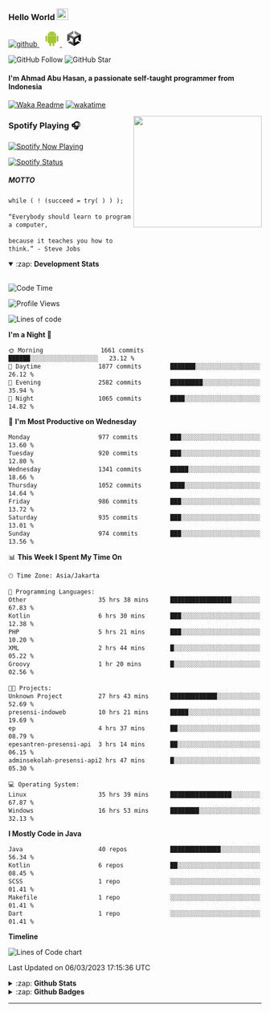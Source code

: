 ### Hello World <img src="https://github.com/eby8zevin/eby8zevin/blob/main/assets/Hi.gif"  width="23" height="23">

<p align="left">
  <a href="https://github.com/eby8zevin" target="_blank">
    <img src="https://github.com/eby8zevin/eby8zevin/blob/main/assets/GitHub.png" alt="github" width="33" height="33"/>
  </a>
  &nbsp;
  <a href="https://github.com/eby8zevin/QRBarcode" target="_blank">
    <img src="https://raw.githubusercontent.com/devicons/devicon/master/icons/android/android-plain.svg" alt="android" width="33" height="33"/>
  </a>
  &nbsp;
  <a href="https://github.com/eby8zevin/unity-ARMarker" target="_blank">
    <img src="https://raw.githubusercontent.com/devicons/devicon/master/icons/unity/unity-original.svg" alt="unity" width="33" height="33"/>
  </a>
</p>

![GitHub Follow](https://img.shields.io/github/followers/eby8zevin.svg?style=social&label=Follow)
![GitHub Star](https://img.shields.io/github/stars/eby8zevin?affiliations=OWNER%2CCOLLABORATOR&style=social&label=Star)

#### I'm Ahmad Abu Hasan, a passionate self-taught programmer from Indonesia

[![Waka Readme](https://github.com/eby8zevin/eby8zevin/actions/workflows/anmol098.yml/badge.svg)](https://github.com/eby8zevin/eby8zevin/actions/workflows/anmol098.yml)
[![wakatime](https://wakatime.com/badge/user/bbcd646f-1daf-4865-a20e-46d4c803e6f8.svg)](https://wakatime.com/@bbcd646f-1daf-4865-a20e-46d4c803e6f8)

<img src="https://github.com/eby8zevin/eby8zevin/blob/main/assets/Octocat.png" width="255" height="222" align='right'>

### Spotify Playing 🎧

[<img src="https://spotify-now-playing-ahmadabuhasan.vercel.app/api/spotify-playing" alt="Spotify Now Playing" width="350" />](https://open.spotify.com/user/gr3y7pr12w9ol2dy2ccdb10e7)

[<img src="https://readme-spotify-status-ahmadabuhasan.vercel.app/api/run-spotify-status" alt="Spotify Status" width="350" />](https://open.spotify.com/user/gr3y7pr12w9ol2dy2ccdb10e7)

##### MOTTO

```
while ( ! (succeed = try( ) ) );

“Everybody should learn to program a computer,

because it teaches you how to think.” - Steve Jobs
```

<details open>
  <summary> :zap: <b>Development Stats</b> </summary>
<br/>

<!--START_SECTION:waka-->
![Code Time](http://img.shields.io/badge/Code%20Time-2%2C861%20hrs%2045%20mins-blue)

![Profile Views](http://img.shields.io/badge/Profile%20Views-11-blue)

![Lines of code](https://img.shields.io/badge/From%20Hello%20World%20I%27ve%20Written-1.2%20million%20lines%20of%20code-blue)

**I'm a Night 🦉** 

```text
🌞 Morning                1661 commits        ██████░░░░░░░░░░░░░░░░░░░   23.12 % 
🌆 Daytime                1877 commits        ███████░░░░░░░░░░░░░░░░░░   26.12 % 
🌃 Evening                2582 commits        █████████░░░░░░░░░░░░░░░░   35.94 % 
🌙 Night                  1065 commits        ████░░░░░░░░░░░░░░░░░░░░░   14.82 % 
```
📅 **I'm Most Productive on Wednesday** 

```text
Monday                   977 commits         ███░░░░░░░░░░░░░░░░░░░░░░   13.60 % 
Tuesday                  920 commits         ███░░░░░░░░░░░░░░░░░░░░░░   12.80 % 
Wednesday                1341 commits        █████░░░░░░░░░░░░░░░░░░░░   18.66 % 
Thursday                 1052 commits        ████░░░░░░░░░░░░░░░░░░░░░   14.64 % 
Friday                   986 commits         ███░░░░░░░░░░░░░░░░░░░░░░   13.72 % 
Saturday                 935 commits         ███░░░░░░░░░░░░░░░░░░░░░░   13.01 % 
Sunday                   974 commits         ███░░░░░░░░░░░░░░░░░░░░░░   13.56 % 
```


📊 **This Week I Spent My Time On** 

```text
🕑︎ Time Zone: Asia/Jakarta

💬 Programming Languages: 
Other                    35 hrs 38 mins      █████████████████░░░░░░░░   67.83 % 
Kotlin                   6 hrs 30 mins       ███░░░░░░░░░░░░░░░░░░░░░░   12.38 % 
PHP                      5 hrs 21 mins       ███░░░░░░░░░░░░░░░░░░░░░░   10.20 % 
XML                      2 hrs 44 mins       █░░░░░░░░░░░░░░░░░░░░░░░░   05.22 % 
Groovy                   1 hr 20 mins        █░░░░░░░░░░░░░░░░░░░░░░░░   02.56 % 

🐱‍💻 Projects: 
Unknown Project          27 hrs 43 mins      █████████████░░░░░░░░░░░░   52.69 % 
presensi-indoweb         10 hrs 21 mins      █████░░░░░░░░░░░░░░░░░░░░   19.69 % 
ep                       4 hrs 37 mins       ██░░░░░░░░░░░░░░░░░░░░░░░   08.79 % 
epesantren-presensi-api  3 hrs 14 mins       ██░░░░░░░░░░░░░░░░░░░░░░░   06.15 % 
adminsekolah-presensi-api2 hrs 47 mins       █░░░░░░░░░░░░░░░░░░░░░░░░   05.30 % 

💻 Operating System: 
Linux                    35 hrs 39 mins      █████████████████░░░░░░░░   67.87 % 
Windows                  16 hrs 53 mins      ████████░░░░░░░░░░░░░░░░░   32.13 % 
```

**I Mostly Code in Java** 

```text
Java                     40 repos            ██████████████░░░░░░░░░░░   56.34 % 
Kotlin                   6 repos             ██░░░░░░░░░░░░░░░░░░░░░░░   08.45 % 
SCSS                     1 repo              ░░░░░░░░░░░░░░░░░░░░░░░░░   01.41 % 
Makefile                 1 repo              ░░░░░░░░░░░░░░░░░░░░░░░░░   01.41 % 
Dart                     1 repo              ░░░░░░░░░░░░░░░░░░░░░░░░░   01.41 % 
```



**Timeline**

![Lines of Code chart](https://raw.githubusercontent.com/eby8zevin/eby8zevin/main/assets/bar_graph.png)


 Last Updated on 06/03/2023 17:15:36 UTC
<!--END_SECTION:waka-->

</details>

<details>
  <summary> :zap: <b>Github Stats</b> </summary>
<p align="center">:heart:</p>
<p align="center"><a href="https://github.com/eby8zevin">
  <img src="https://github-readme-stats.vercel.app/api?username=eby8zevin&show_icons=true&theme=dark&line_height=20">
  <img src="https://github-readme-stats.vercel.app/api/top-langs/?username=eby8zevin&layout=compact&theme=dark">
</a></p>
<p align="center">
  <a href="https://github.com/eby8zevin">
    <img src="https://github-readme-streak-stats.herokuapp.com/?user=eby8zevin&theme=dark"/>
  </a>
</p>
</details>

<details>
  <summary> :zap: <b>Github Badges</b> </summary>
  <br>
  <a href='https://archiveprogram.github.com/'><img src='https://raw.githubusercontent.com/acervenky/animated-github-badges/master/assets/acbadge.gif' width='40' height='40'></a> 
  <a href='https://docs.github.com/en/developers'><img src='https://raw.githubusercontent.com/acervenky/animated-github-badges/master/assets/devbadge.gif' width='40' height='40'></a> 
  <a href='https://github.com/pricing'><img src='https://raw.githubusercontent.com/acervenky/animated-github-badges/master/assets/pro.gif' width='40' height='40'></a> 
  <a href='https://stars.github.com/'><img src='https://raw.githubusercontent.com/acervenky/animated-github-badges/master/assets/starbadge.gif' width='35' height='35'></a> 
  <a href='https://docs.github.com/en/github/supporting-the-open-source-community-with-github-sponsors'><img src='https://raw.githubusercontent.com/acervenky/animated-github-badges/master/assets/sponsorbadge.gif' width='35' height='35'></a>
</details>

---
